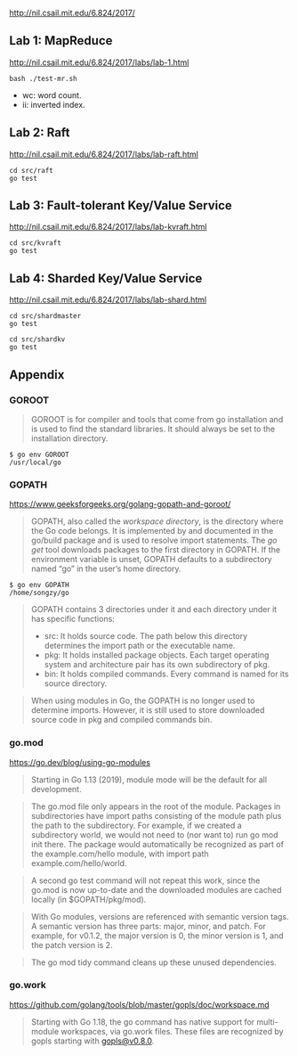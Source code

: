 http://nil.csail.mit.edu/6.824/2017/

## Lab 1: MapReduce

http://nil.csail.mit.edu/6.824/2017/labs/lab-1.html

```
bash ./test-mr.sh
```

- wc: word count.
- ii: inverted index.

## Lab 2: Raft

http://nil.csail.mit.edu/6.824/2017/labs/lab-raft.html

```
cd src/raft
go test
```

## Lab 3: Fault-tolerant Key/Value Service

http://nil.csail.mit.edu/6.824/2017/labs/lab-kvraft.html

```
cd src/kvraft
go test
```

## Lab 4: Sharded Key/Value Service

http://nil.csail.mit.edu/6.824/2017/labs/lab-shard.html

```
cd src/shardmaster
go test

cd src/shardkv
go test
```

## Appendix

### GOROOT

> GOROOT is for compiler and tools that come from go installation and is used to find the standard libraries. It should always be set to the installation directory.

```
$ go env GOROOT
/usr/local/go
```

### GOPATH

https://www.geeksforgeeks.org/golang-gopath-and-goroot/

> GOPATH, also called the _workspace directory_, is the directory where the Go code belongs. It is implemented by and documented in the go/build package and is used to resolve import statements. The _go get_ tool downloads packages to the first directory in GOPATH. If the environment variable is unset, GOPATH defaults to a subdirectory named “go” in the user’s home directory.

```
$ go env GOPATH
/home/songzy/go
```

> GOPATH contains 3 directories under it and each directory under it has specific functions:
>
> - src: It holds source code. The path below this directory determines the import path or the executable name.
> - pkg: It holds installed package objects. Each target operating system and architecture pair has its own subdirectory of pkg.
> - bin: It holds compiled commands. Every command is named for its source directory.

> When using modules in Go, the GOPATH is no longer used to determine imports. However, it is still used to store downloaded source code in pkg and compiled commands bin.

### go.mod

https://go.dev/blog/using-go-modules

> Starting in Go 1.13 (2019), module mode will be the default for all development.

> The go.mod file only appears in the root of the module. Packages in subdirectories have import paths consisting of the module path plus the path to the subdirectory. 
> For example, if we created a subdirectory world, we would not need to (nor want to) run go mod init there. The package would automatically be recognized as part of the example.com/hello module, with import path example.com/hello/world.

> A second go test command will not repeat this work, since the go.mod is now up-to-date and the downloaded modules are cached locally (in $GOPATH/pkg/mod).

> With Go modules, versions are referenced with semantic version tags. A semantic version has three parts: major, minor, and patch. For example, for v0.1.2, the major version is 0, the minor version is 1, and the patch version is 2.

> The go mod tidy command cleans up these unused dependencies.

### go.work

https://github.com/golang/tools/blob/master/gopls/doc/workspace.md

> Starting with Go 1.18, the go command has native support for multi-module workspaces, via go.work files. These files are recognized by gopls starting with gopls@v0.8.0.
